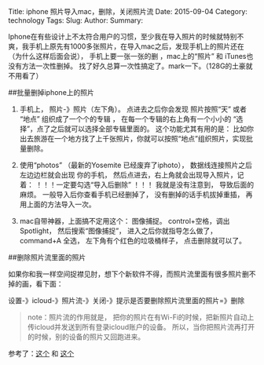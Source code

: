 Title: iphone 照片导入mac，删除，关闭照片流
Date: 2015-09-04
Category: technology
Tags:
Slug: 
Author:
Summary: 

Iphone在有些设计上不太符合用户的习惯，至少我在导入照片的时候就特别不爽，我手机上原先有1000多张照片，在导入mac之后，发现手机上的照片还在（为什么这样后面会说）， 手机上要一张一张的删 ，mac上的“照片” 和 iTunes也没有方法一次性删掉。 找了好久总算一次性搞定了。mark一下。（128G的土豪就不用看了）

##批量删掉iphone上的照片

1. 手机上， 照片-》照片（左下角）。 点进去之后你会发现 照片按照“天” 或者 “地点” 组织成了一个个的专辑 ， 在每一个专辑的右上角有一个小小的 “选择”，点了之后就可以选择全部专辑里面的。 这个功能尤其有用的是： 比如你出去旅游在一个地方找了上千张照片，你就可以按照“地点”组织照片，实现批量删除。

2. 使用“photos” （最新的Yosemite 已经废弃了iphoto）， 数据线连接照片之后左边边栏就会出现 你的手机， 然后点进去，右上角就会出现导入照片，记着： ！！！一定要勾选“导入后删除” ！！！ 我就是没有注意到， 导致后面的麻烦。  一般导入后你查看手机已经删掉了， 没有删掉的话手机拔掉重插， 再用上面的方法导入一次。

3. mac自带神器，上面搞不定用这个： 图像捕捉。 control+空格，调出Spotlight， 然后搜索“图像捕捉”， 进入之后你就指导怎么做了， command+A 全选， 左下角有个红色的垃圾桶样子， 点击删除就可以了。 

##删除照片流里面的照片

如果你和我一样空间捉襟见肘，想下个新软件不得，而照片流里面有很多照片删不掉的画，看下面：

设置-》icloud-》照片流-》关闭-》提示是否要删除照片流里面的照片=》删除

> note：照片流的作用就是， 把你的照片在有Wi-Fi的时候，把新照片自动上传icloud并发送到所有登录icloud账户的设备。 所以，当你把照片流再打开的时候，别的设备的照片又回跑进来。

参考了：[这个](http://ibbs.91.com/thread-2107803-1-1.html) 和 [这个](http://zhidao.baidu.com/link?url=SBCbHjnC8gJP6TENIfOdtOrH6NMJrAjxOdeZ7CpzMQ8x7nrAJiI8jKJ0RALCdbKD9cRt7YdGD442MiIbHkg1pa)